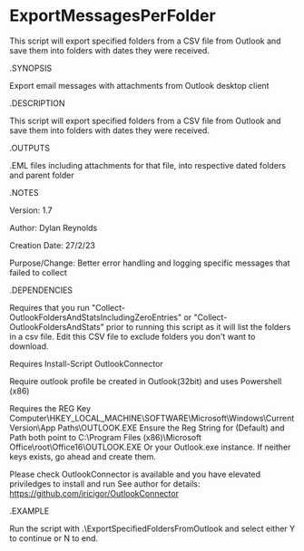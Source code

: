 # ExportMessagesPerFolder
 This script will export specified folders from a CSV file from Outlook and   save them into folders with dates they were received.


.SYNOPSIS

  Export email messages with attachments from Outlook desktop client
  
.DESCRIPTION

  This script will export specified folders from a CSV file from Outlook and
  save them into folders with dates they were received.
  
.OUTPUTS

  .EML files including attachments for that file, into respective dated folders and parent folder
  
.NOTES

  Version:        1.7
  
  Author:         Dylan Reynolds
  
  Creation Date:  27/2/23 
  
  Purpose/Change: Better error handling and logging specific messages that failed to collect
  
  
.DEPENDENCIES


  Requires that you run "Collect-OutlookFoldersAndStatsIncludingZeroEntries" or "Collect-OutlookFoldersAndStats"
  prior to running this script as it will list the folders in a csv file.  Edit this CSV file to exclude
  folders you don't want to download.
  

  Requires Install-Script OutlookConnector
  

  Require outlook profile be created in Outlook(32bit) and uses Powershell (x86) 
  

  Requires the REG Key Computer\HKEY_LOCAL_MACHINE\SOFTWARE\Microsoft\Windows\CurrentVersion\App Paths\OUTLOOK.EXE
  Ensure the Reg String for (Default) and Path both point to C:\Program Files (x86)\Microsoft Office\root\Office16\OUTLOOK.EXE
  Or your Outlook.exe instance.  If neither keys exists, go ahead and create them.
  
  

  Please check OutlookConnector is available and you have elevated priviledges to install and run
  See author for details: https://github.com/iricigor/OutlookConnector
  
.EXAMPLE

  Run the script with .\ExportSpecifiedFoldersFromOutlook and select either Y to continue or N to end.

